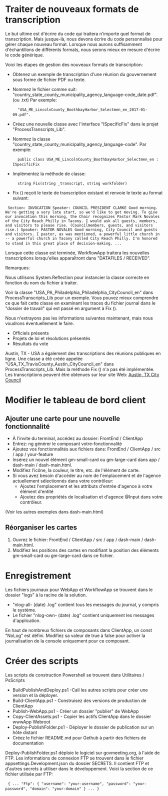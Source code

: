 <h1> Traiter de nouveaux formats de transcription </h1>
<p> Le but ultime est d&#39;écrire du code qui traitera n&#39;importe quel format de transcription. Mais jusque-là, nous devons écrire du code personnalisé pour gérer chaque nouveau format. Lorsque nous aurons suffisamment d&#39;échantillons de différents formats, nous serons mieux en mesure d&#39;écrire le code générique. </p>

<p> Voici les étapes de gestion des nouveaux formats de transcription: </p>

<ul>
<li>
<p> Obtenez un exemple de transcription d&#39;une réunion du gouvernement sous forme de fichier PDF ou texte. </p>
</li>
<li>
<p> Nommez le fichier comme suit: "country_state_county_municipality_agency_language-code_date.pdf". (ou .txt) Par exemple: </p>
<pre> <code> "USA_ME_LincolnCounty_BoothbayHarbor_Selectmen_en_2017-01-09.pdf".</code> </pre></li>
<li>
<p> Créez une nouvelle classe avec l&#39;interface "ISpecificFix" dans le projet "ProcessTranscripts_Lib". </p>
</li>
<li>
<p> Nommez la classe "country_state_county_municipality_agency_language-code". Par exemple: </p>
<pre> <code> public class USA_ME_LincolnCounty_BoothbayHarbor_Selectmen_en : ISpecificFix</code> </pre></li>
<li>
<p> Implémentez la méthode de classe: </p>
<pre> <code> string Fix(string _transcript, string workfolder)</code> </pre></li>
<li>
<p> Fix () reçoit le texte de transcription existant et renvoie le texte au format suivant: </p>
</li>
</ul><pre> <code>Section: INVOCATION Speaker: COUNCIL PRESIDENT CLARKE Good morning. We&#39;re getting a very late start, so we&#39;d like to get moving. To give our invocation this morning, the Chair recognizes Pastor Mark Novales of the City Reach Philly in Tacony. I would ask all guests, members, and visitors to please rise. (Councilmembers, guests, and visitors rise.) Speaker: PASTOR NOVALES Good morning, City Council and guests and visitors. I pastor, as was mentioned, a powerful little church in -- a powerful church in Tacony called City Reach Philly. I&#39;m honored to stand in this great place of decision-making. ...</code> </pre>
<p> Lorsque cette classe est terminée, WorkflowApp traitera les nouvelles transcriptions lorsqu&#39;elles apparaîtront dans "DATAFILES / RECEIVED". </p>

<p> Remarques: </p>

<p> Nous utilisons System.Reflection pour instancier la classe correcte en fonction du nom du fichier à traiter. </p>

<p> Voir la classe "USA_PA_Philadelphia_Philadelphia_CityCouncil_en" dans ProcessTranscripts_Lib pour un exemple. Vous pouvez mieux comprendre ce que fait cette classe en examinant les traces du fichier journal dans le "dossier de travail" qui est passé en argument à Fix (). </p>

<p> Nous n&#39;extrayons pas les informations suivantes maintenant, mais nous voudrons éventuellement le faire. </p>

<ul>
<li> Officiels présents </li>
<li> Projets de loi et résolutions présentés </li>
<li> Résultats du vote </li>
</ul>
<p> Austin, TX - USA a également des transcriptions des réunions publiques en ligne. Une classe a été créée appelée "USA_TX_TravisCounty_Austin_CityCouncil_en" dans ProcessTranscripts_Lib. Mais la méthode Fix () n&#39;a pas été implémentée. Les transcriptions peuvent être obtenues sur leur site Web: <a href="https://www.austintexas.gov/department/city-council/council/council_meeting_info_center.htm">Austin, TX City Council</a> </p>
<h1> Modifier le tableau de bord client </h1><h2> Ajouter une carte pour une nouvelle fonctionnalité </h2>
<ul>
<li> À l&#39;invite du terminal, accédez au dossier: FrontEnd / ClientApp </li>
<li> Entrez: ng générer le composant votre-fonctionnalité </li>
<li> Ajoutez vos fonctionnalités aux fichiers dans: FrontEnd / ClientApp / src / app / your-feature </li>
<li> Insérez un nouvel élément gm-small-card ou gm-large-card dans app / dash-main / dash-main.html. </li>
<li> Modifiez l&#39;icône, la couleur, le titre, etc. de l&#39;élément de carte. </li>
<li> Si vous avez besoin d&#39;accéder au nom de l&#39;emplacement et de l&#39;agence actuellement sélectionnés dans votre contrôleur: 
<ul>
<li> Ajoutez l&#39;emplacement et les attributs d&#39;entrée d&#39;agence à votre élément d&#39;entité </li>
<li> Ajoutez des propriétés de localisation et d&#39;agence @Input dans votre contrôleur. </li>
</ul></li>
</ul>
<p> (Voir les autres exemples dans dash-main.html) </p>
<h2> Réorganiser les cartes </h2><ol>
<li> Ouvrez le fichier: FrontEnd / ClientApp / src / app / dash-main / dash-main.html. </li>
<li> Modifiez les positions des cartes en modifiant la position des éléments gm-small-card ou gm-large-card dans ce fichier. </li></ol><h1> Enregistrement </h1>
<p> Les fichiers journaux pour WebApp et WorkflowApp se trouvent dans le dossier "logs" à la racine de la solution. </p>

<ul>
<li> "nlog-all- (date) .log" contient tous les messages du journal, y compris le système. </li>
<li> Le fichier "nlog-own- (date) .log" contient uniquement les messages d&#39;application. </li>
</ul>
<p> En haut de nombreux fichiers de composants dans ClientApp, un const "NoLog" est défini. Modifiez sa valeur de true à false pour activer la journalisation de la console uniquement pour ce composant. </p>
<h1> Créer des scripts </h1>
<p> Les scripts de construction Powershell se trouvent dans Utilitaires / PsScripts </p>

<ul>
<li> BuildPublishAndDeploy.ps1 -Call les autres scripts pour créer une version et la déployer. </li>
<li> Build-ClientApp.ps1 - Construisez des versions de production de ClientApp </li>
<li> Publish-WebApp.ps1 - Créer un dossier "publier" de WebApp </li>
<li> Copy-ClientAssets.ps1 - Copier les actifs ClientApp dans le dossier wwwApp Webroot </li>
<li> Deploy-PublishFolder.ps1 - Déployer le dossier de publication sur un hôte distant </li>
<li> Créez le fichier README.md pour Gethub à partir des fichiers de documentation </li>
</ul>
<p> Deploy-PublishFolder.ps1 déploie le logiciel sur govmeeting.org, à l&#39;aide de FTP. Les informations de connexion FTP se trouvent dans le fichier appsettings.Development.json du dossier SECRETS. Il contient FTP et d&#39;autres secrets à utiliser dans le développement. Voici la section de ce fichier utilisée par FTP: </p>
<pre> <code>{ ... "Ftp": { "username": "your-username", "password": "your-password", "domain": "your-domain" } ... }</code> </pre>
